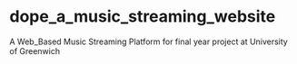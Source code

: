 # dope_a_music_streaming_website
A Web_Based Music Streaming Platform for final year project at University of Greenwich
